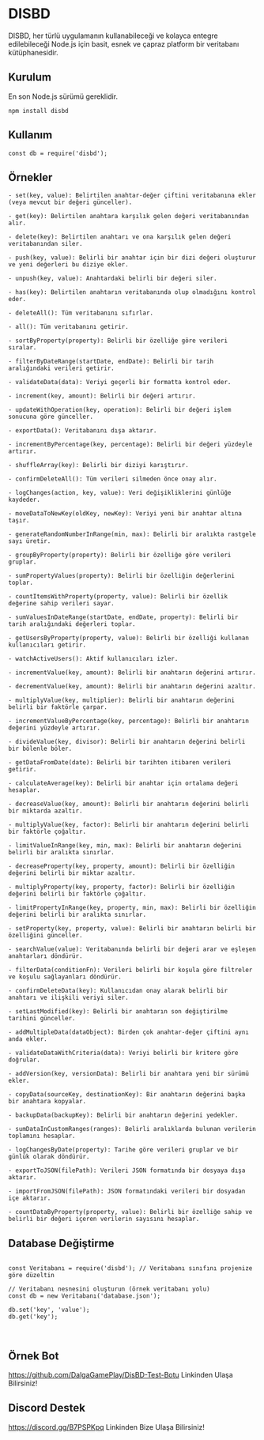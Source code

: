 # DISBD 

DISBD, her türlü uygulamanın kullanabileceği ve kolayca entegre edilebileceği Node.js için basit, esnek ve çapraz platform bir veritabanı kütüphanesidir.

## Kurulum

En son Node.js sürümü gereklidir.

```npm install disbd```


## Kullanım

```
const db = require('disbd');
```

## Örnekler

```
- set(key, value): Belirtilen anahtar-değer çiftini veritabanına ekler (veya mevcut bir değeri günceller).

- get(key): Belirtilen anahtara karşılık gelen değeri veritabanından alır.

- delete(key): Belirtilen anahtarı ve ona karşılık gelen değeri veritabanından siler.

- push(key, value): Belirli bir anahtar için bir dizi değeri oluşturur ve yeni değerleri bu diziye ekler.

- unpush(key, value): Anahtardaki belirli bir değeri siler.

- has(key): Belirtilen anahtarın veritabanında olup olmadığını kontrol eder.

- deleteAll(): Tüm veritabanını sıfırlar.

- all(): Tüm veritabanını getirir.

- sortByProperty(property): Belirli bir özelliğe göre verileri sıralar.

- filterByDateRange(startDate, endDate): Belirli bir tarih aralığındaki verileri getirir.

- validateData(data): Veriyi geçerli bir formatta kontrol eder.

- increment(key, amount): Belirli bir değeri artırır.

- updateWithOperation(key, operation): Belirli bir değeri işlem sonucuna göre günceller.

- exportData(): Veritabanını dışa aktarır.

- incrementByPercentage(key, percentage): Belirli bir değeri yüzdeyle artırır.

- shuffleArray(key): Belirli bir diziyi karıştırır.

- confirmDeleteAll(): Tüm verileri silmeden önce onay alır.

- logChanges(action, key, value): Veri değişikliklerini günlüğe kaydeder.

- moveDataToNewKey(oldKey, newKey): Veriyi yeni bir anahtar altına taşır.

- generateRandomNumberInRange(min, max): Belirli bir aralıkta rastgele sayı üretir.

- groupByProperty(property): Belirli bir özelliğe göre verileri gruplar.

- sumPropertyValues(property): Belirli bir özelliğin değerlerini toplar.

- countItemsWithProperty(property, value): Belirli bir özellik değerine sahip verileri sayar.

- sumValuesInDateRange(startDate, endDate, property): Belirli bir tarih aralığındaki değerleri toplar.

- getUsersByProperty(property, value): Belirli bir özelliği kullanan kullanıcıları getirir.

- watchActiveUsers(): Aktif kullanıcıları izler.

- incrementValue(key, amount): Belirli bir anahtarın değerini artırır.

- decrementValue(key, amount): Belirli bir anahtarın değerini azaltır.

- multiplyValue(key, multiplier): Belirli bir anahtarın değerini belirli bir faktörle çarpar.

- incrementValueByPercentage(key, percentage): Belirli bir anahtarın değerini yüzdeyle artırır.

- divideValue(key, divisor): Belirli bir anahtarın değerini belirli bir bölenle böler.

- getDataFromDate(date): Belirli bir tarihten itibaren verileri getirir.

- calculateAverage(key): Belirli bir anahtar için ortalama değeri hesaplar.

- decreaseValue(key, amount): Belirli bir anahtarın değerini belirli bir miktarda azaltır.

- multiplyValue(key, factor): Belirli bir anahtarın değerini belirli bir faktörle çoğaltır.

- limitValueInRange(key, min, max): Belirli bir anahtarın değerini belirli bir aralıkta sınırlar.

- decreaseProperty(key, property, amount): Belirli bir özelliğin değerini belirli bir miktar azaltır.

- multiplyProperty(key, property, factor): Belirli bir özelliğin değerini belirli bir faktörle çoğaltır.

- limitPropertyInRange(key, property, min, max): Belirli bir özelliğin değerini belirli bir aralıkta sınırlar.

- setProperty(key, property, value): Belirli bir anahtarın belirli bir özelliğini günceller.

- searchValue(value): Veritabanında belirli bir değeri arar ve eşleşen anahtarları döndürür.

- filterData(conditionFn): Verileri belirli bir koşula göre filtreler ve koşulu sağlayanları döndürür.

- confirmDeleteData(key): Kullanıcıdan onay alarak belirli bir anahtarı ve ilişkili veriyi siler.

- setLastModified(key): Belirli bir anahtarın son değiştirilme tarihini günceller.

- addMultipleData(dataObject): Birden çok anahtar-değer çiftini aynı anda ekler.

- validateDataWithCriteria(data): Veriyi belirli bir kritere göre doğrular.

- addVersion(key, versionData): Belirli bir anahtara yeni bir sürümü ekler.

- copyData(sourceKey, destinationKey): Bir anahtarın değerini başka bir anahtara kopyalar.

- backupData(backupKey): Belirli bir anahtarın değerini yedekler.

- sumDataInCustomRanges(ranges): Belirli aralıklarda bulunan verilerin toplamını hesaplar.

- logChangesByDate(property): Tarihe göre verileri gruplar ve bir günlük olarak döndürür.

- exportToJSON(filePath): Verileri JSON formatında bir dosyaya dışa aktarır.

- importFromJSON(filePath): JSON formatındaki verileri bir dosyadan içe aktarır.

- countDataByProperty(property, value): Belirli bir özelliğe sahip ve belirli bir değeri içeren verilerin sayısını hesaplar.
```




## Database Değiştirme

<pre>
<code>
const Veritabanı = require('disbd'); // Veritabanı sınıfını projenize göre düzeltin

// Veritabanı nesnesini oluşturun (örnek veritabanı yolu)
const db = new Veritabanı('database.json');

db.set('key', 'value');
db.get('key');

</code>
</pre>

## Örnek Bot

https://github.com/DalgaGamePlay/DisBD-Test-Botu Linkinden Ulaşa Bilirsiniz!


## Discord Destek

https://discord.gg/B7PSPKpq Linkinden Bize Ulaşa Bilirsiniz!
